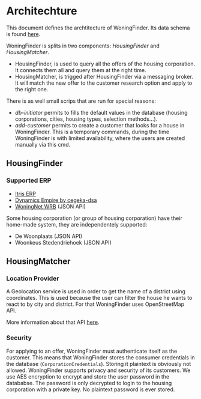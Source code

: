 # Architechture

This document defines the archtitecture of WoningFinder. Its data schema is found [here](db_schema.png).

WoningFinder is splits in two components: _HousingFinder_ and _HousingMatcher_.

- HousingFinder, is used to query all the offers of the housing corporation. It connects them all and query them at the right time.
- HousingMatcher, is trigged after HousingFinder via a messaging broker. It will match the new offer to the customer research option and apply to the right one.

There is as well small scrips that are run for special reasons:

- _db-initiator_ permits to fills the default values in the database (housing corporations, cities, housing types, selection methods...).
- _add-customer_ permits to create a customer that looks for a house in WoningFinder. This is a temporary commands, during the time WoningFinder is with limited availability, where the users are created manually via this cmd.

## HousingFinder

### Supported ERP

- [Itris ERP](https://www.itris.nl/#itris)
- [Dynamics Empire by cegeka-dsa](https://www.cegeka-dsa.nl/#intro)
- [WoningNet WRB](https://www.woningnet.nl) (JSON API)

Some housing corporation (or group of housing corporation) have their home-made system, they are independentely supported:

- De Woonplaats (JSON API)
- Woonkeus Stedendriehoek (JSON API)

## HousingMatcher

### Location Provider

A Geolocation service is used in order to get the name of a district using coordinates.
This is used because the user can filter the house he wants to react to by city and district.
For that WoningFinder uses OpenStreetMap API.

More information about that API [here](https://nominatim.openstreetmap.org).

### Security

For applying to an offer, WoningFinder must authenticate itself as the customer. This means that WoningFinder stores the consumer credentials in the database (`CorporationCredentials`).
Storing it plaintext is obviously not allowed. WoningFinder supports privacy and security of its customers. We use AES encryption to encrypt and store the user password in the datababse. The password is only decrypted to login to the housing corporation with a private key. No plaintext password is ever stored.
